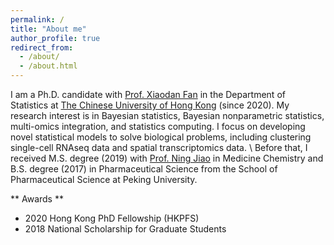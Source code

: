 ```yaml
---
permalink: /
title: "About me"
author_profile: true
redirect_from: 
  - /about/
  - /about.html
---
```


I am a Ph.D. candidate with [Prof. Xiaodan Fan](https://www.sta.cuhk.edu.hk/peoples/xfan/) in the Department of Statistics at [The Chinese University of Hong Kong](https://www.sta.cuhk.edu.hk/) (since 2020). My research interest is in Bayesian statistics, Bayesian nonparametric statistics, multi-omics integration, and statistics computing. I focus on developing novel statistical models to solve biological problems, including clustering single-cell RNAseq data and spatial transcriptomics data. \\
Before that, I received M.S. degree (2019) with [Prof. Ning Jiao](http://dmc.sps.bjmu.edu.cn/gbenglish/faculty/researchsu/221415.htm) in Medicine Chemistry and B.S. degree (2017) in Pharmaceutical Science from the School of Pharmaceutical Science at Peking University.

** Awards **
* 2020 Hong Kong PhD Fellowship (HKPFS)
* 2018 National Scholarship for Graduate Students


